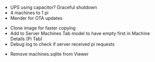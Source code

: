 * UPS using capacitor? Graceful shutdown
* 4 machines to 1 pi
* Mender for OTA updates
- Clone image for faster copying
- Add to Server Machines Tab model to have empty first in Machine Details (Pi Tab)
- Debug log to check if server received pi requests
* Remove machines.sqlite from Viewer

